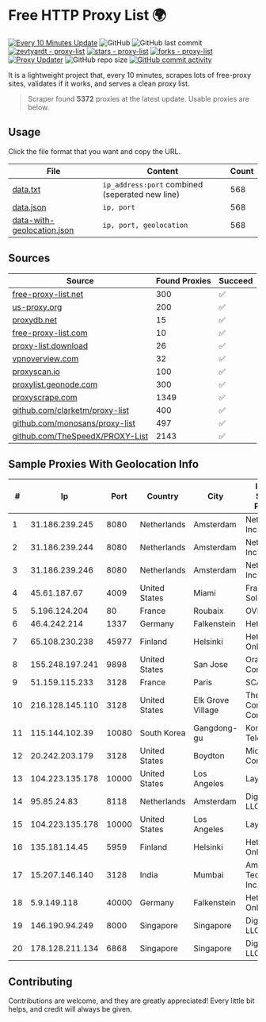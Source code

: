 
# Free HTTP Proxy List 🌍

[![Every 10 Minutes Update](https://github.com/mertguvencli/http-proxy-list/actions/workflows/main.yml/badge.svg?branch=main)](https://github.com/mertguvencli/http-proxy-list/actions/workflows/main.yml)
![GitHub](https://img.shields.io/github/license/mertguvencli/http-proxy-list)
![GitHub last commit](https://img.shields.io/github/last-commit/mertguvencli/http-proxy-list)
[![zevtyardt - proxy-list](https://img.shields.io/static/v1?label=zevtyardt&message=proxy-list&color=blue&logo=github)](https://github.com/zevtyardt/proxy-list "Go to GitHub repo")
[![stars - proxy-list](https://img.shields.io/github/stars/zevtyardt/proxy-list?style=social)](https://github.com/zevtyardt/proxy-list)
[![forks - proxy-list](https://img.shields.io/github/forks/zevtyardt/proxy-list?style=social)](https://github.com/zevtyardt/proxy-list)
[![Proxy Updater](https://github.com/zevtyardt/proxy-list/workflows/Proxy%20Updater/badge.svg)](https://github.com/zevtyardt/proxy-list/actions?query=workflow:"Proxy+Updater")
![GitHub repo size](https://img.shields.io/github/repo-size/zevtyardt/proxy-list)
[![GitHub commit activity](https://img.shields.io/github/commit-activity/m/zevtyardt/proxy-list?logo=commits)](https://github.com/zevtyardt/proxy-list/commits/main)

It is a lightweight project that, every 10 minutes, scrapes lots of free-proxy sites, validates if it works, and serves a clean proxy list.

> Scraper found **5372** proxies at the latest update. Usable proxies are below.

## Usage

Click the file format that you want and copy the URL.

|File|Content|Count|
|----|-------|-----|
|[data.txt](https://raw.githubusercontent.com/mertguvencli/http-proxy-list/main/proxy-list/data.txt)|`ip_address:port` combined (seperated new line)|568|
|[data.json](https://raw.githubusercontent.com/mertguvencli/http-proxy-list/main/proxy-list/data.json)|`ip, port`|568|
|[data-with-geolocation.json](https://raw.githubusercontent.com/mertguvencli/http-proxy-list/main/proxy-list/data-with-geolocation.json)|`ip, port, geolocation`|568|

## Sources

|Source|Found Proxies|Succeed|
|------|-------------|-------|
|[free-proxy-list.net](https://free-proxy-list.net)|300|✅|
|[us-proxy.org](https://www.us-proxy.org)|200|✅|
|[proxydb.net](http://proxydb.net)|15|✅|
|[free-proxy-list.com](https://free-proxy-list.com/?page=&port=&type%5B%5D=http&type%5B%5D=https&up_time=0&search=Search)|10|✅|
|[proxy-list.download](https://www.proxy-list.download/HTTP)|26|✅|
|[vpnoverview.com](https://vpnoverview.com/privacy/anonymous-browsing/free-proxy-servers)|32|✅|
|[proxyscan.io](https://www.proxyscan.io)|100|✅|
|[proxylist.geonode.com](https://proxylist.geonode.com/api/proxy-list?limit=300&page=1&sort_by=lastChecked&sort_type=desc&protocols=http,https)|300|✅|
|[proxyscrape.com](https://api.proxyscrape.com/v2/?request=displayproxies&protocol=http&timeout=10000&country=all&ssl=all&anonymity=all)|1349|✅|
|[github.com/clarketm/proxy-list](https://raw.githubusercontent.com/clarketm/proxy-list/master/proxy-list-raw.txt)|400|✅|
|[github.com/monosans/proxy-list](https://raw.githubusercontent.com/monosans/proxy-list/main/proxies/http.txt)|497|✅|
|[github.com/TheSpeedX/PROXY-List](https://raw.githubusercontent.com/TheSpeedX/PROXY-List/master/http.txt)|2143|✅|


## Sample Proxies With Geolocation Info

|#|Ip|Port|Country|City|Internet Service Provider|
|-|--|----|-------|----|-------------------------|
|1|31.186.239.245|8080|Netherlands|Amsterdam|NetSkope Inc|
|2|31.186.239.244|8080|Netherlands|Amsterdam|NetSkope Inc|
|3|31.186.239.246|8080|Netherlands|Amsterdam|NetSkope Inc|
|4|45.61.187.67|4009|United States|Miami|FranTech Solutions|
|5|5.196.124.204|80|France|Roubaix|OVH SAS|
|6|46.4.242.214|1337|Germany|Falkenstein|Hetzner|
|7|65.108.230.238|45977|Finland|Helsinki|Hetzner Online GmbH|
|8|155.248.197.241|9898|United States|San Jose|Oracle Corporation|
|9|51.159.115.233|3128|France|Paris|SCALEWAY|
|10|216.128.145.110|3128|United States|Elk Grove Village|The Constant Company|
|11|115.144.102.39|10080|South Korea|Gangdong-gu|Korea Telecom|
|12|20.242.203.179|3128|United States|Boydton|Microsoft Corporation|
|13|104.223.135.178|10000|United States|Los Angeles|LayerHost|
|14|95.85.24.83|8118|Netherlands|Amsterdam|DigitalOcean, LLC|
|15|104.223.135.178|10000|United States|Los Angeles|LayerHost|
|16|135.181.14.45|5959|Finland|Helsinki|Hetzner Online GmbH|
|17|15.207.146.140|3128|India|Mumbai|Amazon Technologies Inc.|
|18|5.9.149.118|40000|Germany|Falkenstein|Hetzner Online GmbH|
|19|146.190.94.249|8000|Singapore|Singapore|DigitalOcean, LLC|
|20|178.128.211.134|6868|Singapore|Singapore|DigitalOcean, LLC|



## Contributing

Contributions are welcome, and they are greatly appreciated! Every
little bit helps, and credit will always be given.

